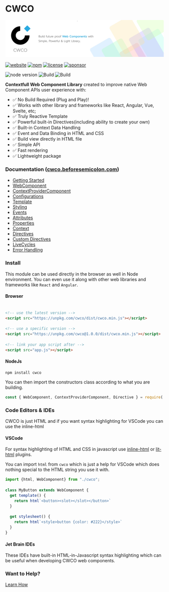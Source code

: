 # CWCO

![CWCO Banner](https://github.com/beforesemicolon/cwco/blob/master/docs/Git-Banner.jpg)

[![website](https://img.shields.io/badge/website-cwco.beforesemicolon.com-blue)](https://cwco.beforesemicolon.com/)
[![npm](https://img.shields.io/npm/v/cwco)](https://www.npmjs.com/package/cwco)
[![license](https://img.shields.io/github/license/beforesemicolon/cwco)](https://github.com/beforesemicolon/cwco/blob/master/LICENSE)
[![sponsor](https://img.shields.io/github/sponsors/beforesemicolon)](https://github.com/sponsors/beforesemicolon)

![node version](https://img.shields.io/badge/min%20node%20version-14.*-brightgreen)
![Build](https://github.com/beforesemicolon/cwco/actions/workflows/codeql-analysis.yml/badge.svg)
![Build](https://github.com/beforesemicolon/cwco/actions/workflows/node.js.yml/badge.svg)

**Contextfull Web Component Library** created to improve native Web Component APIs user experience with:
- ✅ No Build Required (Plug and Play)!
- ✅ Works with other library and frameworks like React, Angular, Vue, Svelte, etc;
- ✅ Truly Reactive Template
- ✅ Powerful built-in Directives(including ability to create your own)
- ✅ Built-in Context Data Handling
- ✅ Event and Data Binding in HTML and CSS
- ✅ Build view directly in HTML file
- ✅ Simple API
- ✅ Fast rendering
- ✅ Lightweight package

### Documentation ([cwco.beforesemicolon.com](https://cwco.beforesemicolon.com/))

- [Getting Started](https://cwco.beforesemicolon.com/documentation/getting-started)
- [WebComponent](https://cwco.beforesemicolon.com/documentation/web-component)
- [ContextProviderComponent](https://cwco.beforesemicolon.com/documentation/context-provider-component)
- [Configurations](https://cwco.beforesemicolon.com/documentation/configurations)
- [Template](https://cwco.beforesemicolon.com/documentation/template)
- [Styling](https://cwco.beforesemicolon.com/documentation/stylesheet)
- [Events](https://cwco.beforesemicolon.com/documentation/events)
- [Attributes](https://cwco.beforesemicolon.com/documentation/observed-attributes)
- [Properties](https://cwco.beforesemicolon.com/documentation/properties)
- [Context](https://cwco.beforesemicolon.com/documentation/context)
- [Directives](https://cwco.beforesemicolon.com/documentation/if-directive)
- [Custom Directives](https://cwco.beforesemicolon.com/documentation/custom-directive)
- [LiveCycles](https://cwco.beforesemicolon.com/documentation/on-mount)
- [Error Handling](https://cwco.beforesemicolon.com/documentation/on-error)

### Install

This module can be used directly in the browser as well in Node environment. You can even use it along with other
web libraries and frameworks like `React` and `Angular`.

#### Browser
```html 

<!-- use the latest version -->
<script src="https://unpkg.com/cwco/dist/cwco.min.js"></script>

<!-- use a specific version -->
<script src="https://unpkg.com/cwco@1.0.0/dist/cwco.min.js"></script>

<!-- link your app script after -->
<script src="app.js"></script>
```

#### NodeJs

```
npm install cwco
```

You can then import the constructors class according to what you are building.

```js
const { WebComponent, ContextProviderComponent, Directive } = require('cwco');
```

### Code Editors & IDEs
CWCO is just HTML and if you want syntax highlighting for VSCode you can use the inline-html

#### VSCode
For syntax highlighting of HTML and CSS in javascript use [inline-html](https://github.com/pushqrdx/vscode-inline-html) 
or [lit-html](https://marketplace.visualstudio.com/items?itemName=bierner.lit-html) plugins.

You can import `html` from `cwco` which is just a help for VSCode which does nothing special
to the HTML string you use it with.

```js
import {html, WebComponent} from "./cwco";

class MyButton extends WebComponent {
  get template() {
    return html`<button><slot></slot></button>`
  }
  
  get stylesheet() {
    return html`<style>button {color: #222}</style>`
  }
}
```

#### Jet Brain IDEs
These IDEs have built-in HTML-in-Javascript syntax highlighting which can be useful when developing CWCO web components.

### Want to Help?

[Learn How](https://github.com/beforesemicolon/cwco/blob/master/CONTRIBUTING.md)




